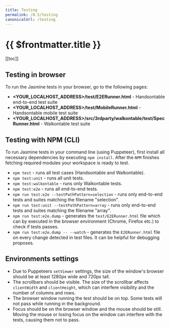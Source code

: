 ```yaml
---
title: Testing
permalink: /8.5/testing
canonicalUrl: /testing
---
```


# {{ $frontmatter.title }}

[[toc]]

## Testing in browser

To run the Jasmine tests in your browser, go to the following pages:

* **<YOUR\_LOCALHOST\_ADDRESS>/test/E2ERunner.html** - Handsontable end-to-end test suite
* **<YOUR\_LOCALHOST\_ADDRESS>/test/MobileRunner.html** - Handsontable mobile test suite
* **<YOUR\_LOCALHOST\_ADDRESS>/src/3rdparty/walkontable/test/SpecRunner.html** - Walkontable test suite

## Testing with NPM (CLI)

To run Jasmine tests in your command line (using Puppeteer), first install all necessary dependencies by executing `npm install`. After the `NPM` finishes fetching required modules your workspace is ready to test.

* `npm test` - runs all test cases (Handsontable and Walkontable).
* `npm test:unit` - runs all unit tests.
* `npm test:walkontable` - runs only Walkontable tests.
* `npm test:e2e` - runs all end-to-end tests.
* `npm run test:e2e --testPathPattern=selection` - runs only end-to-end tests and suites matching the filename "selection".
* `npm run test:unit --testPathPattern=array` - runs only end-to-end tests and suites matching the filename "array".
* `npm run test:e2e.dump` - generates the `test/E2ERunner.html` file which can by executed in the browser environment (Chrome, Firefox etc.) to check if tests passes.
* `npm run test:e2e.dump -- --watch` - generates the `E2ERunner.html` file on every change detected in test files. It can be helpful for debugging proposes.

## Environments settings

* Due to Puppeteers `setViewer` settings, the size of the window's browser should be at least 1280px wide and 720px tall.
* The scrollbars should be visible. The size of the scrollbar affects `clientWidth` and `clientHeight`, which can interfere visibility and the number of columns and rows.
* The browser window running the test should be on top. Some tests will not pass while running in the background.
* Focus should be on the browser window and the mouse should be still. Moving the mouse or losing focus on the window can interfere with the tests, causing them not to pass.

